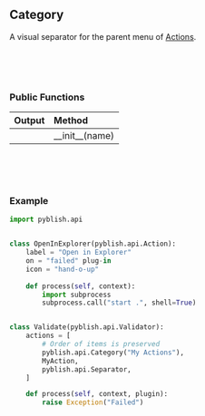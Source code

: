 ## Category

A visual separator for the parent menu of [Actions](Action.md).

<br>
<br>
<br>

### Public Functions

| Output        | Method                                                      |
|--------------:|:------------------------------------------------------------|
|               | \_\_init\_\_(name)

<br>
<br>
<br>

### Example

```python
import pyblish.api


class OpenInExplorer(pyblish.api.Action):
    label = "Open in Explorer"
    on = "failed" plug-in
    icon = "hand-o-up"
    
    def process(self, context):
        import subprocess
        subprocess.call("start .", shell=True)


class Validate(pyblish.api.Validator):
    actions = [
        # Order of items is preserved
        pyblish.api.Category("My Actions"),
        MyAction,
        pyblish.api.Separator,
    ]

    def process(self, context, plugin):
        raise Exception("Failed")
```